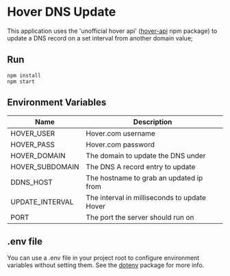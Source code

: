 # Hover DNS Update #
This application uses the 'unofficial hover api' ([hover-api](https://www.npmjs.com/package/hover-api) npm package) to update a DNS record on a set interval from another domain value;

## Run ##  
```
npm install
npm start
```

## Environment Variables ##  
Name | Description
---- | ----
HOVER_USER | Hover.com username
HOVER_PASS | Hover.com password
HOVER_DOMAIN | The domain to update the DNS under
HOVER_SUBDOMAIN | The DNS A record entry to update
DDNS_HOST | The hostname to grab an updated ip from 
UPDATE_INTERVAL | The interval in milliseconds to update Hover
PORT | The port the server should run on 

## .env file ##
You can use a .env file in your project root to configure environment variables without setting them. See the [dotenv](https://www.npmjs.com/package/dotenv) package for more info.